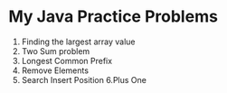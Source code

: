 # My Java Practice Problems

1. Finding the largest array value
2. Two Sum problem
3. Longest Common Prefix
4. Remove Elements
5. Search Insert Position 
6.Plus One
